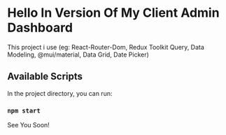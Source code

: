 # Hello In Version Of My Client Admin Dashboard

This project i use (eg: React-Router-Dom, Redux Toolkit Query, Data Modeling, @mui/material, Data Grid, Date Picker)

## Available Scripts

In the project directory, you can run:

### `npm start`

See You Soon!
